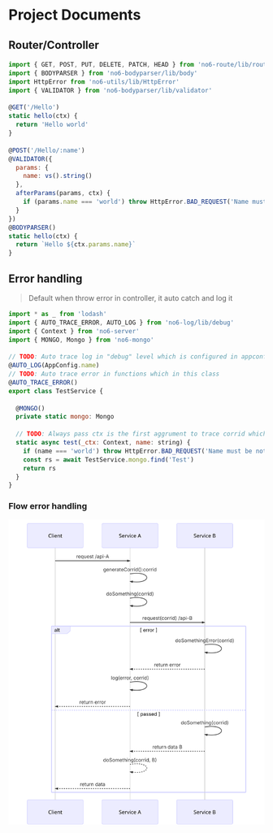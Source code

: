 # Project Documents

## Router/Controller

```javascript
import { GET, POST, PUT, DELETE, PATCH, HEAD } from 'no6-route/lib/route'
import { BODYPARSER } from 'no6-bodyparser/lib/body'
import HttpError from 'no6-utils/lib/HttpError'
import { VALIDATOR } from 'no6-bodyparser/lib/validator'

@GET('/Hello')
static hello(ctx) {
  return 'Hello world'
}

@POST('/Hello/:name')
@VALIDATOR({
  params: {
    name: vs().string()
  },
  afterParams(params, ctx) {
    if (params.name === 'world') throw HttpError.BAD_REQUEST('Name must be not ' + params.name)
  }
})
@BODYPARSER()
static hello(ctx) {
  return `Hello ${ctx.params.name}`
}

```

## Error handling

> Default when throw error in controller, it auto catch and log it

```javascript
import * as _ from 'lodash'
import { AUTO_TRACE_ERROR, AUTO_LOG } from 'no6-log/lib/debug'
import { Context } from 'no6-server'
import { MONGO, Mongo } from 'no6-mongo'

// TODO: Auto trace log in "debug" level which is configured in appconfig.json
@AUTO_LOG(AppConfig.name)
// TODO: Auto trace error in functions which in this class
@AUTO_TRACE_ERROR()
export class TestService {

  @MONGO()
  private static mongo: Mongo

  // TODO: Always pass ctx is the first aggrument to trace corrid which help to trace error for each request
  static async test(_ctx: Context, name: string) { 
    if (name === 'world') throw HttpError.BAD_REQUEST('Name must be not ' + params.name)
    const rs = await TestService.mongo.find('Test')
    return rs
  }
}
```

### Flow error handling

![flow error handler](main-flow/error.svg)